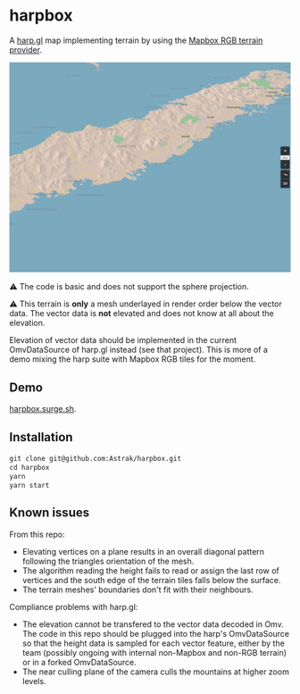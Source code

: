 # harpbox

A [harp.gl](harp.gl) map implementing terrain by using the [Mapbox RGB terrain provider](https://docs.mapbox.com/help/troubleshooting/access-elevation-data/#mapbox-terrain-rgb).

![image](./harpbox.png)

:warning: The code is basic and does not support the sphere projection.

:warning: This terrain is **only** a mesh underlayed in render order below the vector data. The vector data is **not** elevated and does not know at all about the elevation.

Elevation of vector data should be implemented in the current OmvDataSource of harp.gl instead (see that project). This is more of a demo mixing the harp suite with Mapbox RGB tiles for the moment.

## Demo

[harpbox.surge.sh](harpbox.surge.sh).

## Installation

```
git clone git@github.com:Astrak/harpbox.git
cd harpbox
yarn
yarn start
```

## Known issues

From this repo:

-   Elevating vertices on a plane results in an overall diagonal pattern following the triangles orientation of the mesh.
-   The algorithm reading the height fails to read or assign the last row of vertices and the south edge of the terrain tiles falls below the surface.
-   The terrain meshes' boundaries don't fit with their neighbours.

Compliance problems with harp.gl:

-   The elevation cannot be transfered to the vector data decoded in Omv. The code in this repo should be plugged into the harp's OmvDataSource so that the height data is sampled for each vector feature, either by the team (possibly ongoing with internal non-Mapbox and non-RGB terrain) or in a forked OmvDataSource.
-   The near culling plane of the camera culls the mountains at higher zoom levels.
